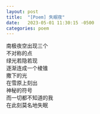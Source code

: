```yaml
---
layout: post
title:  "[Poem] 失眠夜"
date:   2023-05-01 11:30:15 -0500
categories: poem
---
```


南极夜空出现三个\
不对称的点\
绿光若隐若现\
逐渐连成一个棱锥\
撒下的光\
在雪原上刻出\
神秘的符号\
而一切都不知道的我\
在此刻莫名地失眠
